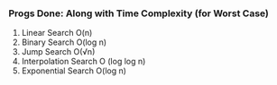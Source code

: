 ### Progs Done: Along with Time Complexity (for Worst Case)
1. Linear Search O(n)
2. Binary Search O(log n)
3. Jump Search O(√n)
4. Interpolation Search O (log log n)
5. Exponential Search O(log n)
